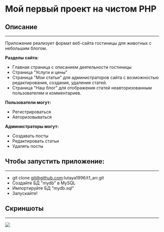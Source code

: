 # Мой первый проект на чистом PHP

## Описание

-----
Приложение реализует формат веб-сайта гостиницы для животных с небольшим блогом.


**Разделы сайта:**

- Главная страница с описанием деятельности гостиницы
- Страница "Услуги и цены"
- Страница "Мои статьи" для администраторов сайта с возможностью редактирования,
создания, удаления статей.
- Страница "Наш блог" для отображения статей неавторизованным пользователям и комментариев.

**Пользователи могут:**

- Регистрироваться
- Авторизовываться

**Администраторы могут:**

- Создавать посты
- Редактировать статьи
- Удалять посты


## **Чтобы запустить приложение:**

---
- git clone git@github.com:lutaya1996/t1_arr.git
- Создайте БД "mydb" в MySQL
- Импортируйте БД "mydb.sql"
- Запускайте!

## **Скриншоты**

---

![](C:\OSPanel\domains\t1.arr\assets\img\PetLover.png)